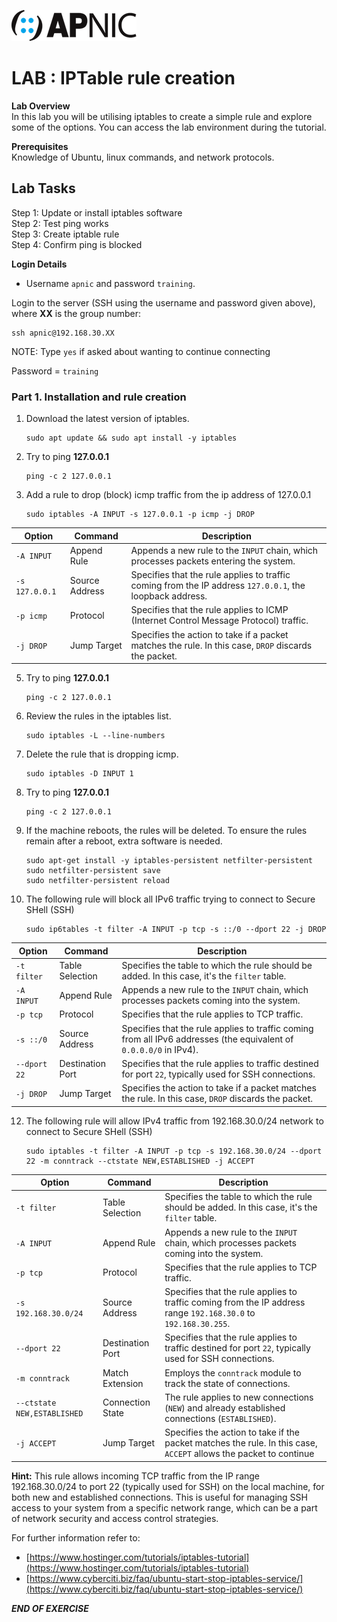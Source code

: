 ![](images/apnic_logo.png)
# LAB : IPTable rule creation

**Lab Overview** <br>
In this lab you will be utilising iptables to create a simple rule and explore some of the options. You can access the lab environment during the tutorial.

**Prerequisites** <br> 
Knowledge of Ubuntu, linux commands, and network protocols.

## Lab Tasks
Step 1: Update or install iptables software<br>
Step 2: Test ping works <br>
Step 3: Create iptable rule <br>
Step 4: Confirm ping is blocked <br>

**Login Details**
 
* Username `apnic` and password `training`.

Login to the server (SSH using the username and password given above), where **XX** is the group number:

	ssh apnic@192.168.30.XX
	
NOTE: Type `yes` if asked about wanting to continue connecting

Password = `training`

### Part 1. Installation and rule creation

1. Download the latest version of iptables.

	```
	sudo apt update && sudo apt install -y iptables
	```
			
2. Try to ping **127.0.0.1**

	```
	ping -c 2 127.0.0.1
   	```
 
3. Add a rule to drop (block) icmp traffic from the ip address of 127.0.0.1

	```
	sudo iptables -A INPUT -s 127.0.0.1 -p icmp -j DROP
	```
 
| Option         | Command        | Description                                                                                                   |
|----------------|----------------|---------------------------------------------------------------------------------------------------------------|
| `-A INPUT`     | Append Rule    | Appends a new rule to the `INPUT` chain, which processes packets entering the system.                         |
| `-s 127.0.0.1` | Source Address | Specifies that the rule applies to traffic coming from the IP address `127.0.0.1`, the loopback address.      |
| `-p icmp`      | Protocol       | Specifies that the rule applies to ICMP (Internet Control Message Protocol) traffic.                          |
| `-j DROP`      | Jump Target    | Specifies the action to take if a packet matches the rule. In this case, `DROP` discards the packet.         |


5. Try to ping **127.0.0.1**

	```
	ping -c 2 127.0.0.1
   	```
 
6. Review the rules in the iptables list.

	```
	sudo iptables -L --line-numbers
	```
 
7. Delete the rule that is dropping icmp.

	```
	sudo iptables -D INPUT 1
	```
    
8. Try to ping **127.0.0.1**

	```
	ping -c 2 127.0.0.1
	```
 
9. If the machine reboots, the rules will be deleted. To ensure the rules remain after a reboot, extra software is needed.

	```
	sudo apt-get install -y iptables-persistent netfilter-persistent
	sudo netfilter-persistent save
	sudo netfilter-persistent reload
	```
 
10. The following rule will block all IPv6 traffic trying to connect to Secure SHell (SSH)

	```
 	sudo ip6tables -t filter -A INPUT -p tcp -s ::/0 --dport 22 -j DROP
	```
 
| Option        | Command           | Description                                                                                                         |
|---------------|-------------------|---------------------------------------------------------------------------------------------------------------------|
| `-t filter`   | Table Selection   | Specifies the table to which the rule should be added. In this case, it's the `filter` table.                       |
| `-A INPUT`    | Append Rule       | Appends a new rule to the `INPUT` chain, which processes packets coming into the system.                           |
| `-p tcp`      | Protocol          | Specifies that the rule applies to TCP traffic.                                                                     |
| `-s ::/0`     | Source Address    | Specifies that the rule applies to traffic coming from all IPv6 addresses (the equivalent of `0.0.0.0/0` in IPv4). |
| `--dport 22`  | Destination Port  | Specifies that the rule applies to traffic destined for port `22`, typically used for SSH connections.             |
| `-j DROP`     | Jump Target       | Specifies the action to take if a packet matches the rule. In this case, `DROP` discards the packet.               |


12. The following rule will allow IPv4 traffic from 192.168.30.0/24 network to connect to Secure SHell (SSH)

	```
 	sudo iptables -t filter -A INPUT -p tcp -s 192.168.30.0/24 --dport 22 -m conntrack --ctstate NEW,ESTABLISHED -j ACCEPT
	```
 
| Option                     | Command        | Description                                                                                                       |
|----------------------------|----------------|-------------------------------------------------------------------------------------------------------------------|
| `-t filter`                | Table Selection| Specifies the table to which the rule should be added. In this case, it's the `filter` table.                     |
| `-A INPUT`                 | Append Rule    | Appends a new rule to the `INPUT` chain, which processes packets coming into the system.                         |
| `-p tcp`                   | Protocol       | Specifies that the rule applies to TCP traffic.                                                                   |
| `-s 192.168.30.0/24`       | Source Address | Specifies that the rule applies to traffic coming from the IP address range `192.168.30.0` to `192.168.30.255`.  |
| `--dport 22`               | Destination Port| Specifies that the rule applies to traffic destined for port `22`, typically used for SSH connections.           |
| `-m conntrack`             | Match Extension| Employs the `conntrack` module to track the state of connections.                                                  |
| `--ctstate NEW,ESTABLISHED`| Connection State| The rule applies to new connections (`NEW`) and already established connections (`ESTABLISHED`).                  |
| `-j ACCEPT`                | Jump Target    | Specifies the action to take if the packet matches the rule. In this case, `ACCEPT` allows the packet to continue|

**Hint:** This rule allows incoming TCP traffic from the IP range 192.168.30.0/24 to port 22 (typically used for SSH) on the local machine, for both new and established connections. This is useful for managing SSH access to your system from a specific network range, which can be a part of network security and access control strategies.

For further information refer to:

* [https://www.hostinger.com/tutorials/iptables-tutorial](https://www.hostinger.com/tutorials/iptables-tutorial)
* [https://www.cyberciti.biz/faq/ubuntu-start-stop-iptables-service/](https://www.cyberciti.biz/faq/ubuntu-start-stop-iptables-service/)
					
***END OF EXERCISE***
